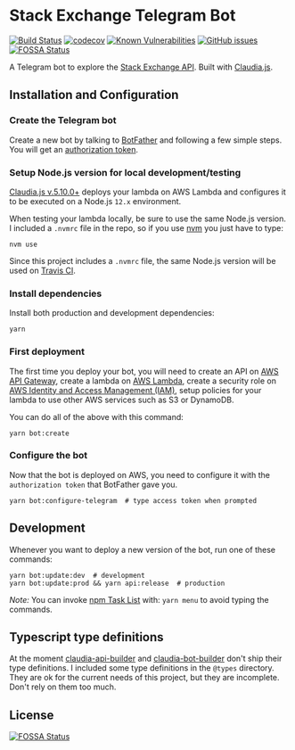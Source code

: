 # Stack Exchange Telegram Bot

[![Build Status](https://travis-ci.com/jackdbd/stack-exchange-bot.svg?branch=master)](https://travis-ci.com/jackdbd/stack-exchange-bot) [![codecov](https://codecov.io/gh/jackdbd/stack-exchange-bot/branch/master/graph/badge.svg)](https://codecov.io/gh/jackdbd/stack-exchange-bot) [![Known Vulnerabilities](https://snyk.io//test/github/jackdbd/stack-exchange-bot/badge.svg?targetFile=package.json)](https://snyk.io//test/github/jackdbd/stack-exchange-bot?targetFile=package.json) [![GitHub issues](https://img.shields.io/github/issues/jackdbd/stack-exchange-bot.svg)](https://github.com/jackdbd/stack-exchange-bot/issues/)
[![FOSSA Status](https://app.fossa.io/api/projects/git%2Bgithub.com%2Fjackdbd%2Fstack-exchange-bot.svg?type=shield)](https://app.fossa.io/projects/git%2Bgithub.com%2Fjackdbd%2Fstack-exchange-bot?ref=badge_shield)

A Telegram bot to explore the [Stack Exchange API](https://api.stackexchange.com/docs). Built with [Claudia.js](https://claudiajs.com/).

## Installation and Configuration

### Create the Telegram bot

Create a new bot by talking to [BotFather](https://core.telegram.org/bots#3-how-do-i-create-a-bot) and following a few simple steps. You will get an [authorization token](https://core.telegram.org/bots#creating-a-new-bot).

### Setup Node.js version for local development/testing

[Claudia.js v.5.10.0+](https://www.claudiajs.com/news/2019/11/19/claudia-5.10.html) deploys your lambda on AWS Lambda and configures it to be executed on a Node.js `12.x` environment.

When testing your lambda locally, be sure to use the same Node.js version. I included a `.nvmrc` file in the repo, so if you use [nvm](https://github.com/nvm-sh/nvm) you just have to type:

```shell
nvm use
```

Since this project includes a `.nvmrc` file, the same Node.js version will be used on [Travis CI](https://docs.travis-ci.com/user/languages/javascript-with-nodejs#specifying-nodejs-versions-using-nvmrc).

### Install dependencies

Install both production and development dependencies:

```shell
yarn
```

### First deployment

The first time you deploy your bot, you will need to create an API on [AWS API Gateway](https://aws.amazon.com/api-gateway/), create a lambda on [AWS Lambda](https://aws.amazon.com/lambda/), create a security role on [AWS Identity and Access Management (IAM)](https://aws.amazon.com/iam/), setup policies for your lambda to use other AWS services such as S3 or DynamoDB.

You can do all of the above with this command:

```shell
yarn bot:create
```

### Configure the bot

Now that the bot is deployed on AWS, you need to configure it with the `authorization token` that BotFather gave you.

```shell
yarn bot:configure-telegram  # type access token when prompted
```

## Development

Whenever you want to deploy a new version of the bot, run one of these commands:

```shell
yarn bot:update:dev  # development
yarn bot:update:prod && yarn api:release  # production
```

*Note:* You can invoke [npm Task List](https://github.com/ruyadorno/ntl) with: `yarn menu` to avoid typing the commands.

## Typescript type definitions

At the moment [claudia-api-builder](https://www.claudiajs.com/claudia-api-builder.html) and [claudia-bot-builder](https://claudiajs.com/claudia-bot-builder.html) don't ship their type definitions. I included some type definitions in the `@types` directory. They are ok for the current needs of this project, but they are incomplete. Don't rely on them too much.


## License
[![FOSSA Status](https://app.fossa.io/api/projects/git%2Bgithub.com%2Fjackdbd%2Fstack-exchange-bot.svg?type=large)](https://app.fossa.io/projects/git%2Bgithub.com%2Fjackdbd%2Fstack-exchange-bot?ref=badge_large)